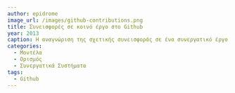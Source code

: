 ```yaml
---
author: epidrome
image_url: /images/github-contributions.png
title: Συνεισφορές σε κοινό έργο στο Github 
year: 2013
caption: Η αναγνώριση της σχετικής συνεισφοράς σε ένα συνεργατικό έργο έχει μεγάλη σημασία γιατί τα περισσότερα έργα και επαγγελματικές δραστηριότητες της σύγχρονης οικονομίας είναι συνεργατικά. Eπομένως, οι ατομικές επιδόσεις σε επιμέρους μαθήματα δε δίνουν αντιπροσωπευτική εικόνα των δεξιοτήτων ενός εκπαιδευόμενου.
categories:
  - Μοντέλα
  - Ορισμός
  - Συνεργατικά Συστήματα
tags:
  - Github
---
```

